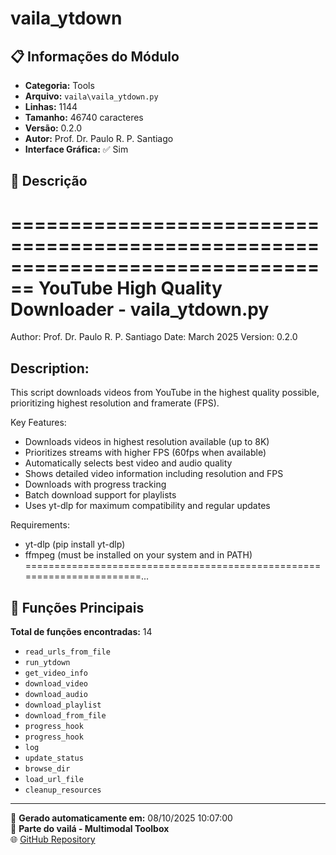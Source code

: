 # vaila_ytdown

## 📋 Informações do Módulo

- **Categoria:** Tools
- **Arquivo:** `vaila\vaila_ytdown.py`
- **Linhas:** 1144
- **Tamanho:** 46740 caracteres
- **Versão:** 0.2.0
- **Autor:** Prof. Dr. Paulo R. P. Santiago
- **Interface Gráfica:** ✅ Sim

## 📖 Descrição


================================================================================
YouTube High Quality Downloader - vaila_ytdown.py
================================================================================
Author: Prof. Dr. Paulo R. P. Santiago
Date: March 2025
Version: 0.2.0

Description:
------------
This script downloads videos from YouTube in the highest quality possible,
prioritizing highest resolution and framerate (FPS).

Key Features:
- Downloads videos in highest resolution available (up to 8K)
- Prioritizes streams with higher FPS (60fps when available)
- Automatically selects best video and audio quality
- Shows detailed video information including resolution and FPS
- Downloads with progress tracking
- Batch download support for playlists
- Uses yt-dlp for maximum compatibility and regular updates

Requirements:
- yt-dlp (pip install yt-dlp)
- ffmpeg (must be installed on your system and in PATH)
=======================================================================...

## 🔧 Funções Principais

**Total de funções encontradas:** 14

- `read_urls_from_file`
- `run_ytdown`
- `get_video_info`
- `download_video`
- `download_audio`
- `download_playlist`
- `download_from_file`
- `progress_hook`
- `progress_hook`
- `log`
- `update_status`
- `browse_dir`
- `load_url_file`
- `cleanup_resources`




---

📅 **Gerado automaticamente em:** 08/10/2025 10:07:00  
🔗 **Parte do vailá - Multimodal Toolbox**  
🌐 [GitHub Repository](https://github.com/vaila-multimodaltoolbox/vaila)
